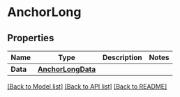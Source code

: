 # AnchorLong

## Properties
Name | Type | Description | Notes
------------ | ------------- | ------------- | -------------
**Data** | [**AnchorLongData**](AnchorLong_data.md) |  | 

[[Back to Model list]](../README.md#documentation-for-models) [[Back to API list]](../README.md#documentation-for-api-endpoints) [[Back to README]](../README.md)


